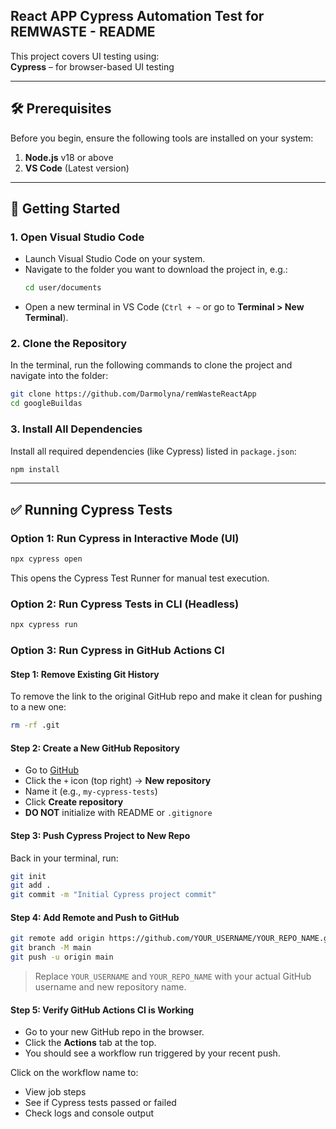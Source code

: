## React APP Cypress Automation Test for REMWASTE - README

This project covers UI testing using:  
**Cypress** – for browser-based UI testing

---

## 🛠️ Prerequisites

Before you begin, ensure the following tools are installed on your system:

1. **Node.js** v18 or above  
2. **VS Code** (Latest version)

---

## 🚀 Getting Started

### 1. Open Visual Studio Code

- Launch Visual Studio Code on your system.  
- Navigate to the folder you want to download the project in, e.g.:  
  ```bash
  cd user/documents
  ```  
- Open a new terminal in VS Code (`Ctrl + ~` or go to **Terminal > New Terminal**).

### 2. Clone the Repository

In the terminal, run the following commands to clone the project and navigate into the folder:

```bash
git clone https://github.com/Darmolyna/remWasteReactApp
cd googleBuildas
```

### 3. Install All Dependencies

Install all required dependencies (like Cypress) listed in `package.json`:

```bash
npm install
```

---

## ✅ Running Cypress Tests

### Option 1: Run Cypress in Interactive Mode (UI)

```bash
npx cypress open
```

This opens the Cypress Test Runner for manual test execution.

### Option 2: Run Cypress Tests in CLI (Headless)

```bash
npx cypress run
```

### Option 3: Run Cypress in GitHub Actions CI

#### Step 1: Remove Existing Git History

To remove the link to the original GitHub repo and make it clean for pushing to a new one:

```bash
rm -rf .git
```

#### Step 2: Create a New GitHub Repository

- Go to [GitHub](https://github.com)
- Click the `+` icon (top right) → **New repository**
- Name it (e.g., `my-cypress-tests`)
- Click **Create repository**  
- **DO NOT** initialize with README or `.gitignore`

#### Step 3: Push Cypress Project to New Repo

Back in your terminal, run:

```bash
git init
git add .
git commit -m "Initial Cypress project commit"
```

#### Step 4: Add Remote and Push to GitHub

```bash
git remote add origin https://github.com/YOUR_USERNAME/YOUR_REPO_NAME.git
git branch -M main
git push -u origin main
```

> Replace `YOUR_USERNAME` and `YOUR_REPO_NAME` with your actual GitHub username and new repository name.

#### Step 5: Verify GitHub Actions CI is Working

- Go to your new GitHub repo in the browser.
- Click the **Actions** tab at the top.
- You should see a workflow run triggered by your recent push.

Click on the workflow name to:

- View job steps  
- See if Cypress tests passed or failed  
- Check logs and console output